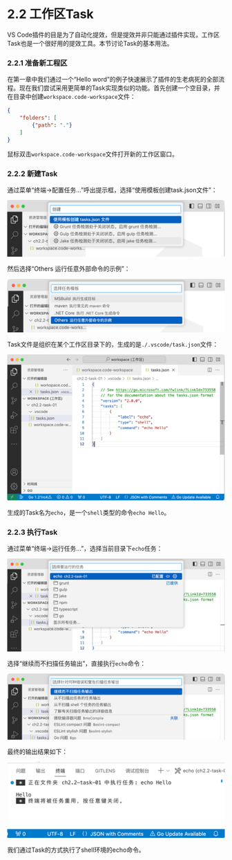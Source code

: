 # 2.2 工作区Task

VS Code插件的目是为了自动化提效，但是提效并非只能通过插件实现，工作区Task也是一个很好用的提效工具。本节讨论Task的基本用法。

### 2.2.1 准备新工程区

在第一章中我们通过一个“Hello word”的例子快速展示了插件的生老病死的全部流程。现在我们尝试采用更简单的Task实现类似的功能。首先创建一个空目录，并在目录中创建`workspace.code-workspace`文件：

```json
{
	"folders": [
		{"path": "."}
	]
}
```

鼠标双击`workspace.code-workspace`文件打开新的工作区窗口。

### 2.2.2 新建Task

通过菜单“终端->配置任务...”呼出提示框，选择“使用模板创建task.json文件”：

![](../images/ch2.2-01.png)

然后选择“Others 运行任意外部命令的示例”：

![](../images/ch2.2-02.png)

Task文件是组织在某个工作区目录下的，生成的是`./.vscode/task.json`文件：

![](../images/ch2.2-03.png)

生成的Task名为`echo`，是一个`shell`类型的命令`echo Hello`。

### 2.2.3 执行Task

通过菜单“终端->运行任务...”，选择当前目录下`echo`任务：

![](../images/ch2.2-04.png)

选择“继续而不扫描任务输出”，直接执行`echo`命令：

![](../images/ch2.2-05.png)

最终的输出结果如下：

![](../images/ch2.2-06.png)

我们通过Task的方式执行了shell环境的echo命令。

